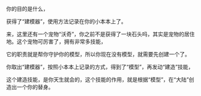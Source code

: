 你的目的是什么，

获得了“建模器”，使用方法记录在你的小本本上了。

来，这里还有一个宠物“沃奇”，你之前不是获得了一块石头吗，其实是宠物的居住地。这个宠物可厉害了，拥有非常多技能，

它的职责就是帮你守护你的模型，所以你现在没有模型，就需要先创建一个了。

你取出“建模器”，按照小本本上记录的方式，得到了“模型”，再发动“建造”技能，

这个建造技能，是你天生就会的，这个技能的作用，就是根据“模型”，在“大陆”创造出一个你的替身。





